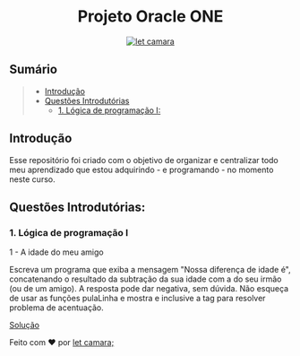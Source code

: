 <h1 align="center">
  Projeto Oracle ONE
</h1>


<p align="center">
  <a href="https://www.linkedin.com/in/letcamara">
    <img align="center" src="https://img.shields.io/badge/feito%20por-let%20camara;-blue" alt="let camara" border="0">
  </a>
</p>

## Sumário

> * [Introdução](#introdução)
> * [Questões Introdutórias](#questões-introdutórias)
>   * [1. Lógica de programação I:](#1-lógica-de-programação-I)


## Introdução

Esse repositório foi criado com o objetivo de organizar e centralizar todo meu aprendizado que estou adquirindo - e programando - no momento neste curso.

## Questões Introdutórias:

### 1. Lógica de programação I

1 - A idade do meu amigo

Escreva um programa que exiba a mensagem "Nossa diferença de idade é", concatenando o resultado da subtração da sua idade com a do seu irmão (ou de um amigo). A resposta pode dar negativa, sem dúvida. Não esqueça de usar as funções pulaLinha e mostra e inclusive a tag <meta> para resolver problema de acentuação.

[Solução](logica-programacao-1%20/logica-programacao1.js)



Feito com ♥ por [let camara;](https://www.linkedin.com/in/letcamara)
